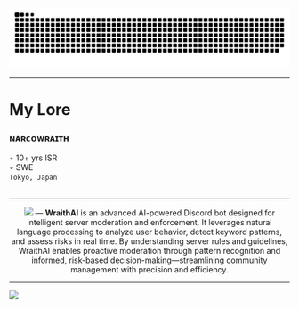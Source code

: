 <p align="center">
    <a href="https://uwu.gal"><img src="https://raw.githubusercontent.com/ijsbol/ijsbol/refs/heads/output/github-contribution-grid-snake-dark.svg"></a>
</p>
<hr>
<h1>My Lore</h1>
<h3><b><a style="text-decoration: none;" href="https://t.me/narcowraith">ɴᴀʀᴄᴏᴡʀᴀɪᴛʜ</a></b></h3>
◦ 10+ yrs ISR
<br>
◦ SWE
<br>
<code>Tokyo, Japan</code>
<br>
<br>
<hr>
<p align="center">
<a style="text-decoration: none;" href="https://joincartel.org/"><img src="https://i.ibb.co/LzdwwLmq/SLQ6-IZAMLLXD.png"></a>
— <b>WraithAI</b> is an advanced AI-powered Discord bot designed for intelligent server moderation and enforcement. It leverages natural language processing to analyze user behavior, detect keyword patterns, and assess risks in real time. By understanding server rules and guidelines, WraithAI enables proactive moderation through pattern recognition and informed, risk-based decision-making—streamlining community management with precision and efficiency.
</p>

<hr>
<a href="https://discord.gg/cartel"><img src="https://i.ibb.co/235NnH3p/correctbanner.webp"/></a>
